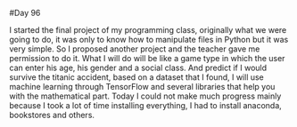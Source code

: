 #Day 96

I started the final project of my programming class, originally what we were going to do, it was only to know how to manipulate files in Python but it was very simple. 
So I proposed another project and the teacher gave me permission to do it. What I will do will be like a game type in which the user can enter his age, his gender and a social class. 
And predict if I would survive the titanic accident, based on a dataset that I found, I will use machine learning through TensorFlow and several libraries that help you with the mathematical part. 
Today I could not make much progress mainly because I took a lot of time installing everything, I had to install anaconda, bookstores and others.